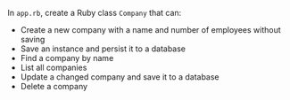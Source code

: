 In `app.rb`, create a Ruby class `Company` that can:

* Create a new company with a name and number of employees without saving
* Save an instance and persist it to a database
* Find a company by name
* List all companies
* Update a changed company and save it to a database
* Delete a company
